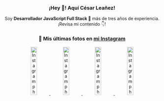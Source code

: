 <div align="center">

<h3>¡Hey 👋! Aquí César Leañez!</h3>

<p>Soy <strong>Desarrollador JavaScript Full Stack 🚀</strong> más de tres años de experiencia.<br />¡Revisa mi contenido 👇!</p>

### 📸 Mis últimas fotos en [mi Instagram](https://instagram.com/cesarsoftware.dev)


<a href='https://instagram.com/p/DNo_bfvu6ig' target='_blank'>
  <img width='20%' src='https://scontent.cdninstagram.com/v/t51.82787-15/535956815_17929139298097059_6575882262154849022_n.jpg?stp=dst-jpg_e15_tt6&_nc_cat=111&ig_cache_key=MzcwNDQ4OTY1OTk1NTEyODQ4MA%3D%3D.3-ccb1-7&ccb=1-7&_nc_sid=58cdad&efg=eyJ2ZW5jb2RlX3RhZyI6InhwaWRzLjcyMHgxMjgwLnNkci5DMyJ9&_nc_ohc=ocPbKQgzPboQ7kNvwFVFe6B&_nc_oc=Adkc-L--Jai-xn1CdBXvZx6UcgpV2LqLlkeaxxjudQDkcKpS8t6t37HrprNvF1i2KCc&_nc_ad=z-m&_nc_cid=1478&_nc_zt=23&_nc_ht=scontent.cdninstagram.com&_nc_gid=P9zPPkOVEut-w34fnBb7jg&oh=00_AfepWjnmD7sIJbl9SkE9kHuaUYJBhvlqL569XYOSnf-xSw&oe=68E6557B' alt='Instagram photo' />
</a>
<a href='https://instagram.com/p/DKcTQWgxLum' target='_blank'>
  <img width='20%' src='https://scontent.cdninstagram.com/v/t51.75761-15/503849034_17919602952097059_4092165478866362923_n.jpg?stp=dst-jpg_e35_tt6&_nc_cat=100&ig_cache_key=MzY0Njg3NDQ4NDgzMDY4MjAyMg%3D%3D.3-ccb1-7&ccb=1-7&_nc_sid=58cdad&efg=eyJ2ZW5jb2RlX3RhZyI6InhwaWRzLjE0NDB4MTQ0NS5zZHIuQzMifQ%3D%3D&_nc_ohc=x4XwG4ZF8sIQ7kNvwEK8lol&_nc_oc=Adk2PSJwSpeftZSFg-ueURasaUpv3QV_Y6Q29ZkANUT39DxO9lCq3GS8AgAamxh0nHE&_nc_ad=z-m&_nc_cid=1478&_nc_zt=23&_nc_ht=scontent.cdninstagram.com&_nc_gid=P9zPPkOVEut-w34fnBb7jg&oh=00_AfdAVPG1as68QcBhOHxh6WNgjuovWEw2ftNgnxtinfpxNQ&oe=68E63CDE' alt='Instagram photo' />
</a>
<a href='https://instagram.com/p/DKcTCZnuO-S' target='_blank'>
  <img width='20%' src='https://scontent.cdninstagram.com/v/t51.75761-15/503168549_17919602796097059_3346483577265803486_n.jpg?stp=dst-jpg_e15_tt6&_nc_cat=105&ig_cache_key=MzY0Njg3MzUyNjA5NTkwMDU2Mg%3D%3D.3-ccb1-7&ccb=1-7&_nc_sid=58cdad&efg=eyJ2ZW5jb2RlX3RhZyI6InhwaWRzLjE5MTZ4MTA3OC5zZHIuQzMifQ%3D%3D&_nc_ohc=LtccraTV1BUQ7kNvwEnLQXU&_nc_oc=AdnhJD8rWLFauzEpKmVBWRrYOkN8-eGjaR5tEEYyWow0WmDMPB6OVUeqMzKKsQ6lzik&_nc_ad=z-m&_nc_cid=1478&_nc_zt=23&_nc_ht=scontent.cdninstagram.com&_nc_gid=P9zPPkOVEut-w34fnBb7jg&oh=00_AfcRM1pzMJEFvT1uTfYL60Zf7Tjk5Be1kQfF0HXm4v8acQ&oe=68E648E3' alt='Instagram photo' />
</a>
<a href='https://instagram.com/p/DIt9Oknp-PZ' target='_blank'>
  <img width='20%' src='https://instagram.frba4-3.fna.fbcdn.net/v/t51.2885-15/491444712_17914409433097059_55076089485466172_n.jpg?stp=dst-jpg_e35_tt6&efg=eyJ2ZW5jb2RlX3RhZyI6IkZFRUQuaW1hZ2VfdXJsZ2VuLjU1MngzNDEuc2RyLmY3NTc2MS5kZWZhdWx0X2ltYWdlLmMyIn0&_nc_ht=instagram.frba4-3.fna.fbcdn.net&_nc_cat=103&_nc_oc=Q6cZ2QHw5oU_ngo9QHNli44MxsUs8gAr8zEGfYy2CU9ry6M1zHEwn0RqmcCqmEfgJeaAPO4&_nc_ohc=XNk3FsDRiWEQ7kNvwHSB77h&_nc_gid=P9zPPkOVEut-w34fnBb7jg&edm=ACWDqb8BAAAA&ccb=7-5&ig_cache_key=MzYxNTgxNTM1ODA3ODI0Nzg5Nw%3D%3D.3-ccb7-5&oh=00_AffEWRxBhz-mV6JGHmIp5HfCeyS17urs_O9143__J0IulQ&oe=68E6366B&_nc_sid=ee9879' alt='Instagram photo' />
</a>

</div>
